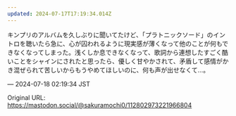 ```yaml
---
updated: 2024-07-17T17:19:34.014Z
---
```


<p>キンプリのアルバムを久しぶりに聞いてたけど、「プラトニックソード」のイントロを聴いたら急に、心が囚われるように現実感が薄くなって他のことが何もできなくなってしまった。浅くしか息できなくなって、歌詞から連想したすごく酷いことをシャインにされたと思ったら、優しく甘やかされて、矛盾して感情がかき混ぜられて苦しいからもうやめてほしいのに、何も声が出せなくて…。</p>

&mdash; 2024-07-18 02:19:34 JST

Original URL: https://mastodon.social/@sakuramochi0/112802973221966804
